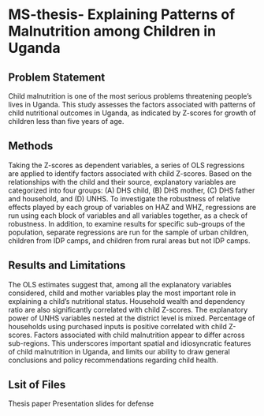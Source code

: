 # MS-thesis- Explaining Patterns of Malnutrition among Children in Uganda

## Problem Statement

Child malnutrition is one of the most serious problems threatening people’s lives in Uganda. This study assesses the factors associated with patterns of child nutritional outcomes in Uganda, as indicated by Z-scores for growth of children less than five years of age. 

## Methods

Taking the Z-scores as dependent variables, a series of OLS regressions are applied to identify factors associated with child Z-scores. Based on the relationships with the child and their source, explanatory variables are categorized into four groups: (A) DHS child, (B) DHS mother, (C) DHS father and household, and (D) UNHS. To investigate the robustness of relative effects played by each group of variables on HAZ and WHZ, regressions are run using each block of variables and all variables together, as a check of robustness. In addition, to examine results for specific sub-groups of the population, separate regressions are run for the sample of urban children, children from IDP camps, and children from rural areas but not IDP camps.

## Results and Limitations

The OLS estimates suggest that, among all the explanatory variables considered, child and mother variables play the most important role in explaining a child’s nutritional status. Household wealth and dependency ratio are also significantly correlated with child Z-scores. The explanatory power of UNHS variables nested at the district level is mixed. Percentage of households using purchased inputs is positive correlated with child Z-scores. Factors associated with child malnutrition appear to differ across sub-regions.  This underscores important spatial and idiosyncratic features of child malnutrition in Uganda, and limits our ability to draw general conclusions and policy recommendations regarding child health.  

## Lsit of Files

Thesis paper
Presentation slides for defense
